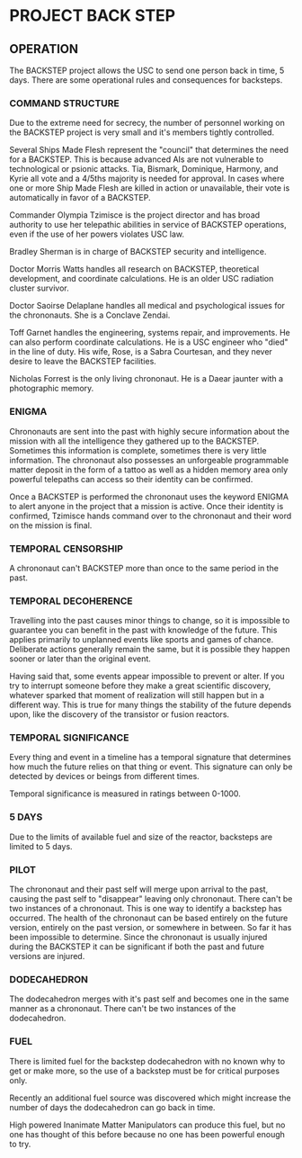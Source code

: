 # PROJECT BACK STEP

## OPERATION
The BACKSTEP project allows the USC to send one person back in time, 5 days. There are some operational rules and consequences for backsteps.

### COMMAND STRUCTURE
Due to the extreme need for secrecy, the number of personnel working on the BACKSTEP project is very small and it's members tightly controlled.

Several Ships Made Flesh represent the "council" that determines the need for a BACKSTEP. This is because advanced AIs are not vulnerable to technological or psionic attacks. Tia, Bismark, Dominique, Harmony, and Kyrie all vote and a 4/5ths majority is needed for approval. In cases where one or more Ship Made Flesh are killed in action or unavailable, their vote is automatically in favor of a BACKSTEP.

Commander Olympia Tzimisce is the project director and has broad authority to use her telepathic abilities in service of BACKSTEP operations, even if the use of her powers violates USC law.

Bradley Sherman is in charge of BACKSTEP security and intelligence.

Doctor Morris Watts handles all research on BACKSTEP, theoretical development, and coordinate calculations. He is an older USC radiation cluster survivor.

Doctor Saoirse Delaplane handles all medical and psychological issues for the chrononauts. She is a Conclave Zendai.

Toff Garnet handles the engineering, systems repair, and improvements. He can also perform coordinate calculations. He is a USC engineer who "died" in the line of duty. His wife, Rose, is a Sabra Courtesan, and they never desire to leave the BACKSTEP facilities.

Nicholas Forrest is the only living chrononaut. He is a Daear jaunter with a photographic memory.

### ENIGMA
Chrononauts are sent into the past with highly secure information about the mission with all the intelligence they gathered up to the BACKSTEP. Sometimes this information is complete, sometimes there is very little information. The chrononaut also possesses an unforgeable programmable matter deposit in the form of a tattoo as well as a hidden memory area only powerful telepaths can access so their identity can be confirmed. 

Once a BACKSTEP is performed the chrononaut uses the keyword ENIGMA to alert anyone in the project that a mission is active. Once their identity is confirmed, Tzimisce hands command over to the chrononaut and their word on the mission is final.

### TEMPORAL CENSORSHIP
A chrononaut can't BACKSTEP more than once to the same period in the past.

### TEMPORAL DECOHERENCE
Travelling into the past causes minor things to change, so it is impossible to guarantee you can benefit in the past with knowledge of the future. This applies primarily to unplanned events like sports and games of chance. Deliberate actions generally remain the same, but it is possible they happen sooner or later than the original event.

Having said that, some events appear impossible to prevent or alter. If you try to interrupt someone before they make a great scientific discovery, whatever sparked that moment of realization will still happen but in a different way. This is true for many things the stability of the future depends upon, like the discovery of the transistor or fusion reactors.

### TEMPORAL SIGNIFICANCE
Every thing and event in a timeline has a temporal signature that determines how much the future relies on that thing or event. This signature can only be detected by devices or beings from different times.

Temporal significance is measured in ratings between 0-1000.

### 5 DAYS
Due to the limits of available fuel and size of the reactor, backsteps are limited to 5 days.

### PILOT
The chrononaut and their past self will merge upon arrival to the past, causing the past self to "disappear" leaving only chrononaut. There can't be two instances of a chrononaut. This is one way to identify a backstep has occurred. The health of the chrononaut can be based entirely on the future version, entirely on the past version, or somewhere in between. So far it has been impossible to determine. Since the chrononaut is usually injured during the BACKSTEP it can be significant if both the past and future versions are injured.

### DODECAHEDRON
The dodecahedron merges with it's past self and becomes one in the same manner as a chrononaut. There can't be two instances of the dodecahedron.

### FUEL
There is limited fuel for the backstep dodecahedron with no known why to get or make more, so the use of a backstep must be for critical purposes only.

Recently an additional fuel source was discovered which might increase the number of days the dodecahedron can go back in time.

High powered Inanimate Matter Manipulators can produce this fuel, but no one has thought of this before because no one has been powerful enough to try.